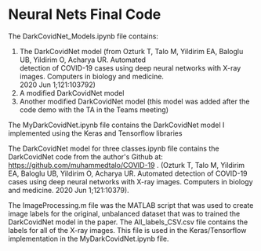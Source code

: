 # Neural Nets Final Code

The DarkCovidNet_Models.ipynb file contains:
  1. The DarkCovidNet model (from Ozturk T, Talo M, Yildirim EA, Baloglu UB, Yildirim O, Acharya UR. Automated    
      detection of COVID-19 cases using deep neural networks with X-ray images. Computers in biology and medicine.  
      2020 Jun 1;121:103792)
  2. A modified DarkCovidNet model 
  3. Another modified DarkCovidNet model (this model was added after the code demo with the TA in the Teams meeting) 


The MyDarkCovidNet.ipynb file contains the DarkCovidNet model I implemented using the Keras and Tensorflow libraries 

The DarkCovidNet model for three classes.ipynb file contains the DarkCovidNet code from the author's Github at: https://github.com/muhammedtalo/COVID-19 . (Ozturk T, Talo M, Yildirim EA, Baloglu UB, Yildirim O, Acharya UR. Automated detection of COVID-19 cases using deep neural networks with X-ray images. Computers in biology and medicine. 2020 Jun 1;121:10379). 

The ImageProcessing.m file was the MATLAB script that was used to create image labels for the original, unbalanced dataset that was to trained the DarkCovidNet model in the paper. The All_labels_CSV.csv file contains the labels for all of the X-ray images. This file is used in the Keras/Tensorflow implementation in the MyDarkCovidNet.ipynb file. 

